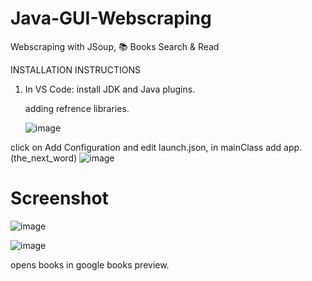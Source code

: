 # Java-GUI-Webscraping
Webscraping with JSoup,  📚 Books Search &amp; Read 

INSTALLATION INSTRUCTIONS
1. In VS Code: install JDK and Java plugins.
  
   adding refrence libraries.

   ![image](https://github.com/adityacodepublic/Java-GUI-Webscraping/assets/93919558/c531a65d-5a5c-403d-9f71-39b5c9996156)



  click on Add Configuration and edit launch.json, in mainClass add app.(the_next_word)
  ![image](https://github.com/adityacodepublic/Java-GUI-Webscraping/assets/93919558/e895b629-b78c-4a09-95fb-72e47400159d)





   # Screenshot

  ![image](https://github.com/adityacodepublic/Java-GUI-Webscraping/assets/93919558/af12f080-6474-4b71-a4d0-b12fe316b53d)


  ![image](https://github.com/adityacodepublic/Java-GUI-Webscraping/assets/93919558/baeef10b-90ec-44fc-923f-d018a71d6b74)

  opens books in google books preview. 


